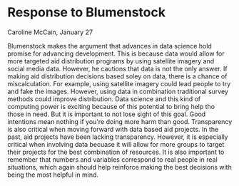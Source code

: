 # Response to Blumenstock
Caroline McCain,
January 27

Blumenstock makes the argument that advances in data science hold promise for advancing development. This is because data would allow for more targeted aid distribution programs by using satellite imagery and social media data. However, he cautions that data is not the only answer. If making aid distribution decisions based soley on data, there is a chance of miscalculation. For example, using satellite imagery could lead people to try and fake the images. However, using data in combination traditional survey methods could improve distribution. Data science and this kind of computing power is exciting because of this potential to bring help tho those in need. But it is important to not lose sight of this goal. Good intentions mean nothing if you're doing more harm than good. Transparency is also critical when moving forward with data based aid projects. In the past, aid projects have been lacking transparency. However, it is especially critical when involving data becuase it will allow for more groups to target their projects for the best combination of resources. It is also important to remember that numbers and variables correspond to real people in real situations, which again should help reinforce making the best decisions with being the most helpful in mind.
